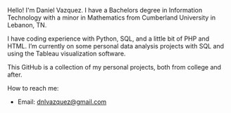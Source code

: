 Hello! I'm Daniel Vazquez. I have a Bachelors degree in Information Technology with a minor in Mathematics from Cumberland University in Lebanon, TN.

I have coding experience with Python, SQL, and a little bit of PHP and HTML. I’m currently on some personal data analysis projects with SQL and using the Tableau visualization software.

This GitHub is a collection of my personal projects, both from college and after.

How to reach me:
- Email: dnlvazquez@gmail.com

<!---
vzqz2186/vzqz2186 is a ✨ special ✨ repository because its `README.md` (this file) appears on your GitHub profile.
You can click the Preview link to take a look at your changes.
--->
